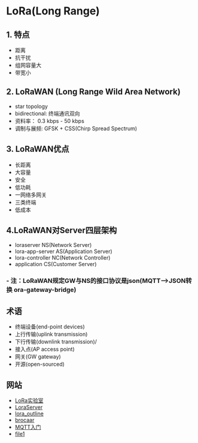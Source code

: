 # LoRa(Long Range)  
## 1. 特点
- 距离
- 抗干扰
- 组网容量大
- 带宽小

## 2. LoRaWAN (Long Range Wild Area Network)
- star topology
- bidirectional: 终端通讯双向
- 资料率： 0.3 kbps - 50 kbps
- 调制与展频: GFSK + CSS(Chirp Spread Spectrum)

## 3. LoRaWAN优点
- 长距离
- 大容量
- 安全
- 低功耗
- 一网络多网关
- 三类终端
- 低成本

## 4.LoRaWAN对Server四层架构
- loraserver NS(Network Server)
- lora-app-server AS(Application Server)
- lora-controller NC(Network Controller)
- application CS(Customer Server)
### - 注：LoRaWAN规定GW与NS的接口协议是json(MQTT-->JSON转换 ora-gateway-bridge)

## 术语
- 终端设备(end-point devices)
- 上行传输(uplink transmission)
- 下行传输(downlink transmission)/
- 接入点(AP access point)
- 网关(GW gateway)
- 开源(open-sourced)

## 网站
- [LoRa实验室](http://www.loraapp.com/lora-university/)
- [LoraServer](https://github.com/brocaar/loraserver) 
- [lora_outline](./img/loraserver.jpg) 
- [brocaar](http://www.brocaar.com)
- [MQTT入门](https://zhuanlan.zhihu.com/p/20888181)
- [file1](http://blog.csdn.net/jiangjunjie_2005/article/details/54669337)
